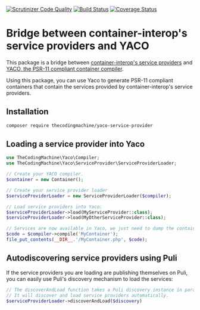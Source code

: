 [![Scrutinizer Code Quality](https://scrutinizer-ci.com/g/thecodingmachine/yaco-service-provider/badges/quality-score.png?b=1.0)](https://scrutinizer-ci.com/g/thecodingmachine/yaco-service-provider/?branch=1.0)
[![Build Status](https://travis-ci.org/thecodingmachine/yaco-service-provider.svg?branch=1.0)](https://travis-ci.org/thecodingmachine/yaco-service-provider)
[![Coverage Status](https://coveralls.io/repos/thecodingmachine/yaco-service-provider/badge.svg?branch=1.0&service=github)](https://coveralls.io/github/thecodingmachine/yaco-service-provider?branch=1.0)

# Bridge between container-interop's service providers and YACO

This package is a bridge between [container-interop's service providers](http://github.com/container-interop/service-provider) and [YACO, the PSR-11 compliant container compiler](http://github.com/thecodingmachine/yaco).

Using this package, you can use Yaco to generate PSR-11 compliant containers that contain the services provided by container-interop's service providers.

## Installation

```sh
composer require thecodingmachine/yaco-service-provider
```

## Loading a service provider into Yaco

```php
use TheCodingMachine\Yaco\Compiler;
use TheCodingMachine\Yaco\ServiceProvider\ServiceProviderLoader;

// Create your YACO compiler.
$container = new Container();

// Create your service provider loader
$serviceProviderLoader = new ServiceProviderLoader($compiler);

// Load service providers into Yaco:
$serviceProviderLoader->load(MyServiceProvider::class);
$serviceProviderLoader->load(MyOtherServiceProvider::class);

// Services are now available in Yaco, we just need to dump the container:
$code = $compiler->compile('MyContainer');
file_put_contents(__DIR__.'/MyContainer.php', $code);
```

## Autodiscovering service providers using Puli

If the service providers you are loading are publishing themselves on Puli, you can easily use Puli's discovery mechanism to load the services:

```php
// The discoverAndLoad function takes a Puli discovery instance in parameter.
// It will discover and load service providers automatically.
$serviceProviderLoader->discoverAndLoad($discovery)
```
